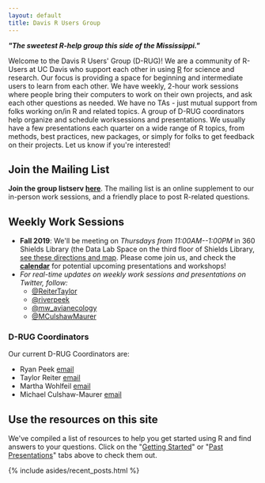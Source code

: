 ```yaml
---
layout: default
title: Davis R Users Group
---
```


<article class="row">
  <section class="small-12 large-8 columns page-content" markdown="1">

***"The sweetest R-help group this side of the Mississippi."***

Welcome to the Davis R Users' Group (D-RUG)!  We are a community of R-Users at UC Davis who support each other in using [R](https://cran.r-project.org/) for science and research. Our focus is providing a space for beginning and intermediate users to learn from each other. We have weekly, 2-hour work sessions where people bring their computers to work on their own projects, and ask each other questions as needed.  We have no TAs - just mutual support from folks working on/in R and related topics. A group of D-RUG coordinators help organize and schedule worksessions and presentations. We usually have a few presentations each quarter on a wide range of R topics, from methods, best practices, new packages, or simply for folks to get feedback on their projects. Let us know if you're interested!

## Join the Mailing List

**Join the group listserv [here](https://groups.google.com/d/forum/davis-rug)**. The mailing list is an online supplement to our in-person work sessions, and a friendly place to post R-related questions.

## Weekly Work Sessions

 - **Fall 2019**: We'll be meeting on *Thursdays from 11:00AM--1:00PM* in 360 Shields Library (the Data Lab Space on the third floor of Shields Library, [see these directions and map](http://ds.lib.ucdavis.edu/dsl-location/). Please come join us, and check the [**calendar**](https://d-rug.github.io/calendar.html) for potential upcoming presentations and workshops!
 - *For real-time updates on weekly work sessions and presentations on Twitter, follow:*
    - [@ReiterTaylor](http://www.twitter.com/ReiterTaylor/)
    - [@riverpeek](https://twitter.com/riverpeek)
    - [@mw_avianecology](https://twitter.com/mw_avianecology)
    - [@MCulshawMaurer](https://twitter.com/MCulshawMaurer)

### D-RUG Coordinators

Our current D-RUG Coordinators are:

 - Ryan Peek [email](mailto:rapeek@ucdavis.edu) 
 - Taylor Reiter [email](mailto:tereiter@ucdavis.edu) 
 - Martha Wohlfeil [email](mailto:mwohlfeil@ucdavis.edu)
 - Michael Culshaw-Maurer [email](mailto:mjculshawmaurer@ucdavis.edu)

## Use the resources on this site

We've compiled a list of resources to help you get started using R and find answers to your questions.  Click on the "[Getting Started](https://d-rug.github.io/getting-started.html)" or "[Past Presentations](https://d-rug.github.io/pastpresentations/)" tabs above to check them out.


</section>
    {% include asides/recent_posts.html %}
</article>
